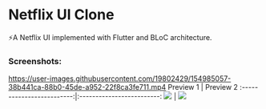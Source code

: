 # Netflix UI Clone


⚡️A Netflix UI implemented with Flutter and BLoC architecture.
### Screenshots:
https://user-images.githubusercontent.com/19802429/154985057-38b441ca-88b0-45de-a952-22f8ca3fe711.mp4
Preview 1             |  Preview 2
:-------------------------:|:-------------------------:
![](https://github.com/ShunyaCodes/Responsive-Netflix-UI-clone/blob/main/screenshots/mobile0.png)  |  ![](https://github.com/ShunyaCodes/Responsive-Netflix-UI-clone/blob/main/screenshots/mobile1.png)




